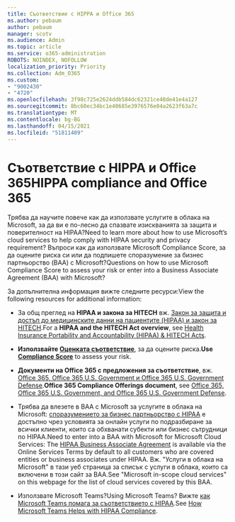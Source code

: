```yaml
---
title: Съответствие с HIPPA и Office 365
ms.author: pebaum
author: pebaum
manager: scotv
ms.audience: Admin
ms.topic: article
ms.service: o365-administration
ROBOTS: NOINDEX, NOFOLLOW
localization_priority: Priority
ms.collection: Adm_O365
ms.custom:
- "9002430"
- "4720"
ms.openlocfilehash: 3f98c725e2624ddb584dc62321ce48de41e4a127
ms.sourcegitcommit: 8bc60ec34bc1e40685e3976576e04a2623f63a7c
ms.translationtype: MT
ms.contentlocale: bg-BG
ms.lasthandoff: 04/15/2021
ms.locfileid: "51811409"
---
```

# <a name="hippa-compliance-and-office-365"></a><span data-ttu-id="eeb9c-102">Съответствие с HIPPA и Office 365</span><span class="sxs-lookup"><span data-stu-id="eeb9c-102">HIPPA compliance and Office 365</span></span>

<span data-ttu-id="eeb9c-103">Трябва да научите повече как да използвате услугите в облака на Microsoft, за да ви е по-лесно да спазвате изискванията за защита и поверителност на HIPAA?</span><span class="sxs-lookup"><span data-stu-id="eeb9c-103">Need to learn more about how to use Microsoft’s cloud services to help comply with HIPAA security and privacy requirement?</span></span>  <span data-ttu-id="eeb9c-104">Въпроси как да използвате Microsoft Compliance Score, за да оцените риска си или да подпишете споразумение за бизнес партньорство (BAA) с Microsoft?</span><span class="sxs-lookup"><span data-stu-id="eeb9c-104">Questions on how to use Microsoft Compliance Score to assess your risk or enter into a Business Associate Agreement (BAA) with Microsoft?</span></span>  

<span data-ttu-id="eeb9c-105">За допълнителна информация вижте следните ресурси:</span><span class="sxs-lookup"><span data-stu-id="eeb9c-105">View the following resources for additional information:</span></span>

- <span data-ttu-id="eeb9c-106">За общ преглед на **HIPAA и закона за HITECH** вж. [Закон за защита и достъп до медицинските данни на пациентите (HIPAA) и закон за HITECH](https://docs.microsoft.com/microsoft-365/compliance/offering-hipaa-hitech?view=o365-worldwide).</span><span class="sxs-lookup"><span data-stu-id="eeb9c-106">For a **HIPAA and the HITECH Act overview**, see [Health Insurance Portability and Accountability (HIPAA) & HITECH Acts](https://docs.microsoft.com/microsoft-365/compliance/offering-hipaa-hitech?view=o365-worldwide).</span></span>

- <span data-ttu-id="eeb9c-107">**Използвайте [Оценката съответствие](https://docs.microsoft.com/microsoft-365/compliance/offering-hipaa-hitech?view=o365-worldwide#use-microsoft-compliance-score-to-assess-your-risk)**, за да оцените риска.</span><span class="sxs-lookup"><span data-stu-id="eeb9c-107">**Use [Compliance Score](https://docs.microsoft.com/microsoft-365/compliance/offering-hipaa-hitech?view=o365-worldwide#use-microsoft-compliance-score-to-assess-your-risk)** to assess your risk.</span></span>

- <span data-ttu-id="eeb9c-108">**Документи на Office 365 с предложения за съответствие**, вж. [Office 365, Office 365 U.S. Government и Office 365 U.S. Government Defense](https://go.microsoft.com/fwlink/p/?LinkID=2077751).</span><span class="sxs-lookup"><span data-stu-id="eeb9c-108">**Office 365 Compliance Offerings document**, see [Office 365, Office 365 U.S. Government, and Office 365 U.S. Government Defense](https://go.microsoft.com/fwlink/p/?LinkID=2077751).</span></span>

- <span data-ttu-id="eeb9c-109">Трябва да влезете в BAA с Microsoft за услугите в облака на Microsoft: [споразумението за бизнес партньорство с HIPAA](https://aka.ms/BAA) е достъпно чрез условията за онлайн услуги по подразбиране за всички клиенти, които са обхванати субекти или бизнес сътрудници по HIPAA.</span><span class="sxs-lookup"><span data-stu-id="eeb9c-109">Need to enter into a BAA with Microsoft for Microsoft Cloud Services: The [HIPAA Business Associate Agreement](https://aka.ms/BAA) is available via the Online Services Terms by default to all customers who are covered entities or business associates under HIPAA.</span></span> <span data-ttu-id="eeb9c-110">Вж. "Услуги в облака на Microsoft" в тази уеб страница за списък с услуги в облака, които са включени в този сайт за BAA.</span><span class="sxs-lookup"><span data-stu-id="eeb9c-110">See "Microsoft in-scope cloud services" on this webpage for the list of cloud services covered by this BAA.</span></span>

- <span data-ttu-id="eeb9c-111">Използвате Microsoft Teams?</span><span class="sxs-lookup"><span data-stu-id="eeb9c-111">Using Microsoft Teams?</span></span> <span data-ttu-id="eeb9c-112">Вижте [как Microsoft Teams помага за съответствието с HIPAA](https://www.microsoft.com/microsoft-365/blog/2019/04/30/white-paper-microsoft-teams-healthcare-providers-hipaa-compliance/).</span><span class="sxs-lookup"><span data-stu-id="eeb9c-112">See [How Microsoft Teams Helps with HIPAA Compliance](https://www.microsoft.com/microsoft-365/blog/2019/04/30/white-paper-microsoft-teams-healthcare-providers-hipaa-compliance/).</span></span>
